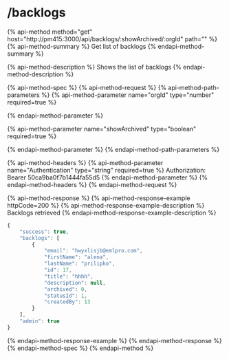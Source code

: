 # /backlogs

{% api-method method="get" host="http://pm415:3000/api/backlogs/:showArchived/:orgId" path="" %}
{% api-method-summary %}
Get list of backlogs
{% endapi-method-summary %}

{% api-method-description %}
Shows the list of backlogs
{% endapi-method-description %}

{% api-method-spec %}
{% api-method-request %}
{% api-method-path-parameters %}
{% api-method-parameter name="orgId" type="number" required=true %}

{% endapi-method-parameter %}

{% api-method-parameter name="showArchived" type="boolean" required=true %}

{% endapi-method-parameter %}
{% endapi-method-path-parameters %}

{% api-method-headers %}
{% api-method-parameter name="Authentication" type="string" required=true %}
Authorization: Bearer 50ca9ba0f7b1444fa55d5
{% endapi-method-parameter %}
{% endapi-method-headers %}
{% endapi-method-request %}

{% api-method-response %}
{% api-method-response-example httpCode=200 %}
{% api-method-response-example-description %}
Backlogs retrieved
{% endapi-method-response-example-description %}

```javascript
{
    "success": true,
    "backlogs": [
        {
            "email": "hwyxlisjb@emlpro.com",
            "firstName": "alena",
            "lastName": "prilipko",
            "id": 17,
            "title": "hhhh",
            "description": null,
            "archived": 0,
            "statusId": 1,
            "createdBy": 13
        }
    ],
    "admin": true
}
```
{% endapi-method-response-example %}
{% endapi-method-response %}
{% endapi-method-spec %}
{% endapi-method %}



